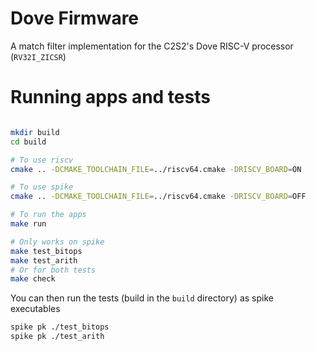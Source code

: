 # Dove Firmware

A match filter implementation for the C2S2's Dove RISC-V processor (`RV32I_ZICSR`)

# Running apps and tests

```bash

mkdir build
cd build

# To use riscv
cmake .. -DCMAKE_TOOLCHAIN_FILE=../riscv64.cmake -DRISCV_BOARD=ON

# To use spike
cmake .. -DCMAKE_TOOLCHAIN_FILE=../riscv64.cmake -DRISCV_BOARD=OFF

# To run the apps
make run

# Only works on spike
make test_bitops
make test_arith
# Or for both tests
make check
```

You can then run the tests (build in the `build` directory) as spike executables

```bash
spike pk ./test_bitops
spike pk ./test_arith
```
